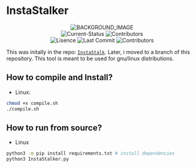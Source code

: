 # InstaStalker

<p align="center">
    <img src="https://user-images.githubusercontent.com/36286877/162566157-659bf361-bb69-4b1e-ac01-2fa5cb0be1a7.png" alt="BACKGROUND_IMAGE">
    <br>
    <img src="https://img.shields.io/badge/status-discontinued-red?style=for-the-badge" alt="Current-Status">
    <img src="https://img.shields.io/github/release-date/hirusha-adi/InstaStalker?style=for-the-badge" alt="Contributors">
    <br>
    <img src="https://img.shields.io/github/license/hirusha-adi/InstaStalker?style=for-the-badge" alt="Lisence">
    <img src="https://img.shields.io/github/last-commit/hirusha-adi/InstaStalker?style=for-the-badge" alt="Last Commit">
    <img src="https://img.shields.io/github/contributors/hirusha-adi/InstaStalker?style=for-the-badge" alt="Contributors">
</p>

This was initally in the repo: [`InstaStalk`](https://github.com/hirusha-adi/InstaStalk). Later, i moved to a branch of this repository. This tool is meant to be used for gnu/linux distributions.

## How to compile and Install?

- Linux:

```bash
chmod +x compile.sh
./compile.sh
```

## How to run from source?

- Linux

```bash
python3 -m pip install requirements.txt # install dependencies
python3 InstaStalker.py
```
